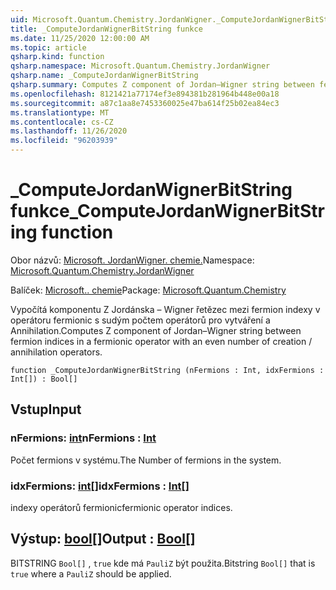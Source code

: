 ```yaml
---
uid: Microsoft.Quantum.Chemistry.JordanWigner._ComputeJordanWignerBitString
title: _ComputeJordanWignerBitString funkce
ms.date: 11/25/2020 12:00:00 AM
ms.topic: article
qsharp.kind: function
qsharp.namespace: Microsoft.Quantum.Chemistry.JordanWigner
qsharp.name: _ComputeJordanWignerBitString
qsharp.summary: Computes Z component of Jordan–Wigner string between fermion indices in a fermionic operator with an even number of creation / annihilation operators.
ms.openlocfilehash: 8121421a77174ef3e894381b281964b448e00a18
ms.sourcegitcommit: a87c1aa8e7453360025e47ba614f25b02ea84ec3
ms.translationtype: MT
ms.contentlocale: cs-CZ
ms.lasthandoff: 11/26/2020
ms.locfileid: "96203939"
---
```

# <a name="_computejordanwignerbitstring-function"></a><span data-ttu-id="b1523-102">_ComputeJordanWignerBitString funkce</span><span class="sxs-lookup"><span data-stu-id="b1523-102">_ComputeJordanWignerBitString function</span></span>

<span data-ttu-id="b1523-103">Obor názvů: [Microsoft. JordanWigner. chemie.](xref:Microsoft.Quantum.Chemistry.JordanWigner)</span><span class="sxs-lookup"><span data-stu-id="b1523-103">Namespace: [Microsoft.Quantum.Chemistry.JordanWigner](xref:Microsoft.Quantum.Chemistry.JordanWigner)</span></span>

<span data-ttu-id="b1523-104">Balíček: [Microsoft.. chemie](https://nuget.org/packages/Microsoft.Quantum.Chemistry)</span><span class="sxs-lookup"><span data-stu-id="b1523-104">Package: [Microsoft.Quantum.Chemistry](https://nuget.org/packages/Microsoft.Quantum.Chemistry)</span></span>


<span data-ttu-id="b1523-105">Vypočítá komponentu Z Jordánska – Wigner řetězec mezi fermion indexy v operátoru fermionic s sudým počtem operátorů pro vytváření a Annihilation.</span><span class="sxs-lookup"><span data-stu-id="b1523-105">Computes Z component of Jordan–Wigner string between fermion indices in a fermionic operator with an even number of creation / annihilation operators.</span></span>

```qsharp
function _ComputeJordanWignerBitString (nFermions : Int, idxFermions : Int[]) : Bool[]
```


## <a name="input"></a><span data-ttu-id="b1523-106">Vstup</span><span class="sxs-lookup"><span data-stu-id="b1523-106">Input</span></span>

### <a name="nfermions--int"></a><span data-ttu-id="b1523-107">nFermions: [int](xref:microsoft.quantum.lang-ref.int)</span><span class="sxs-lookup"><span data-stu-id="b1523-107">nFermions : [Int](xref:microsoft.quantum.lang-ref.int)</span></span>

<span data-ttu-id="b1523-108">Počet fermions v systému.</span><span class="sxs-lookup"><span data-stu-id="b1523-108">The Number of fermions in the system.</span></span>


### <a name="idxfermions--int"></a><span data-ttu-id="b1523-109">idxFermions: [int](xref:microsoft.quantum.lang-ref.int)[]</span><span class="sxs-lookup"><span data-stu-id="b1523-109">idxFermions : [Int](xref:microsoft.quantum.lang-ref.int)[]</span></span>

<span data-ttu-id="b1523-110">indexy operátorů fermionic</span><span class="sxs-lookup"><span data-stu-id="b1523-110">fermionic operator indices.</span></span>



## <a name="output--bool"></a><span data-ttu-id="b1523-111">Výstup: [bool](xref:microsoft.quantum.lang-ref.bool)[]</span><span class="sxs-lookup"><span data-stu-id="b1523-111">Output : [Bool](xref:microsoft.quantum.lang-ref.bool)[]</span></span>

<span data-ttu-id="b1523-112">BITSTRING `Bool[]` , `true` kde má `PauliZ` být použita.</span><span class="sxs-lookup"><span data-stu-id="b1523-112">Bitstring `Bool[]` that is `true` where a `PauliZ` should be applied.</span></span>